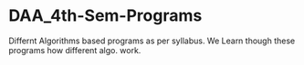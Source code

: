 # DAA_4th-Sem-Programs
Differnt Algorithms based programs as per syllabus.
We Learn though these programs how different algo. work.
